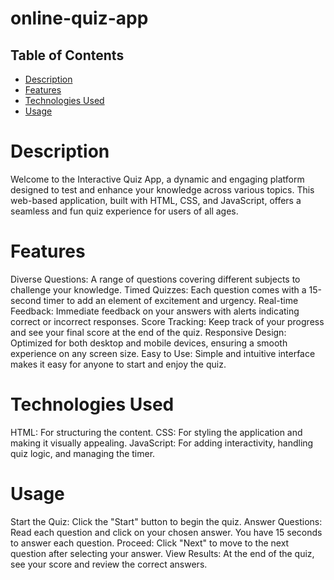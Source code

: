 # online-quiz-app
## Table of Contents
- [Description](#description)
- [Features](#features)
- [Technologies Used](#technologies-used)
- [Usage](#usage)
# Description
Welcome to the Interactive Quiz App, a dynamic and engaging platform designed to test and enhance your knowledge across various topics. This web-based application, built with HTML, CSS, and JavaScript, offers a seamless and fun quiz experience for users of all ages.

# Features
Diverse Questions: A range of questions covering different subjects to challenge your knowledge.
Timed Quizzes: Each question comes with a 15-second timer to add an element of excitement and urgency.
Real-time Feedback: Immediate feedback on your answers with alerts indicating correct or incorrect responses.
Score Tracking: Keep track of your progress and see your final score at the end of the quiz.
Responsive Design: Optimized for both desktop and mobile devices, ensuring a smooth experience on any screen size.
Easy to Use: Simple and intuitive interface makes it easy for anyone to start and enjoy the quiz.
# Technologies Used
HTML: For structuring the content.
CSS: For styling the application and making it visually appealing.
JavaScript: For adding interactivity, handling quiz logic, and managing the timer.
# Usage
Start the Quiz: Click the "Start" button to begin the quiz.
Answer Questions: Read each question and click on your chosen answer. You have 15 seconds to answer each question.
Proceed: Click "Next" to move to the next question after selecting your answer.
View Results: At the end of the quiz, see your score and review the correct answers.

